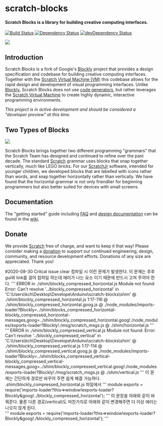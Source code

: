 # scratch-blocks
#### Scratch Blocks is a library for building creative computing interfaces.
[![Build Status](https://travis-ci.org/LLK/scratch-blocks.svg?branch=develop)](https://travis-ci.org/LLK/scratch-blocks)
[![Dependency Status](https://david-dm.org/LLK/scratch-blocks.svg)](https://david-dm.org/LLK/scratch-blocks)
[![devDependency Status](https://david-dm.org/LLK/scratch-blocks/dev-status.svg)](https://david-dm.org/LLK/scratch-blocks#info=devDependencies)

![](https://cloud.githubusercontent.com/assets/747641/15227351/c37c09da-1854-11e6-8dc7-9a298f2b1f01.jpg)

## Introduction
Scratch Blocks is a fork of Google's [Blockly](https://github.com/google/blockly) project that provides a design specification and codebase for building creative computing interfaces. Together with the [Scratch Virtual Machine (VM)](https://github.com/LLK/scratch-vm) this codebase allows for the rapid design and development of visual programming interfaces. Unlike [Blockly](https://github.com/google/blockly), Scratch Blocks does not use [code generators](https://developers.google.com/blockly/guides/configure/web/code-generators), but rather leverages the [Scratch Virtual Machine](https://github.com/LLK/scratch-vm) to create highly dynamic, interactive programming environments.

*This project is in active development and should be considered a "developer preview" at this time.*

## Two Types of Blocks
![](https://cloud.githubusercontent.com/assets/747641/15255731/dad4d028-190b-11e6-9c16-8df7445adc96.png)

Scratch Blocks brings together two different programming "grammars" that the Scratch Team has designed and continued to refine over the past decade. The standard [Scratch](https://scratch.mit.edu) grammar uses blocks that snap together vertically, much like LEGO bricks. For our [ScratchJr](https://scratchjr.org) software, intended for younger children, we developed blocks that are labelled with icons rather than words, and snap together horizontally rather than vertically. We have found that the horizontal grammar is not only friendlier for beginning programmers but also better suited for devices with small screens.

## Documentation
The "getting started" guide including [FAQ](https://scratch.mit.edu/developers#faq) and [design documentation](https://github.com/LLK/scratch-blocks/wiki/Design) can be found in the [wiki](https://github.com/LLK/scratch-blocks/wiki).

## Donate
We provide [Scratch](https://scratch.mit.edu) free of charge, and want to keep it that way! Please consider making a [donation](https://secure.donationpay.org/scratchfoundation/) to support our continued engineering, design, community, and resource development efforts. Donations of any size are appreciated. Thank you!

#2020-08-30 Critcal issue clear 
컴파일 시 이런 문제가 발생한다. 이 문제는 추후 gui와 link를 걸어 컴파일 하는데 에러가 나는 요소 이기 때문에 반드시 고쳐 주어야 한다.
'''
    ERROR in ./shim/blockly_compressed_horizontal.js
    Module not found: Error: Can't resolve '../blockly_compressed_horizontal' in 'C:\Users\kch\Desktop\Develope\Arduino\scratch-blocks\shim'
     @ ./shim/blockly_compressed_horizontal.js 1:17-116
     @ ./shim/blockly_compressed_horizontal.goog.js
     @ ./node_modules/imports-loader?Blockly=../shim/blocks_compressed_horizontal-blockly_compressed_horizontal-messages,goog=../shim/blockly_compressed_horizontal.goog!./node_modules/exports-loader?Blockly!./msg/scratch_msgs.js
     @ ./shim/horizontal.js
'''
'''
    ERROR in ./shim/blockly_compressed_vertical.js
    Module not found: Error: Can't resolve '../blockly_compressed_vertical' in 'C:\Users\kch\Desktop\Develope\Arduino\scratch-blocks\shim'
     @ ./shim/blockly_compressed_vertical.js 1:17-114
     @ ./shim/blockly_compressed_vertical.goog.js
     @ ./node_modules/imports-loader?Blockly=../shim/blocks_compressed_vertical-blockly_compressed_vertical-messages,goog=../shim/blockly_compressed_vertical.goog!./node_modules/exports-loader?Blockly!./msg/scratch_msgs.js
     @ ./shim/vertical.js
'''
이 문제는 간단하게 경로만 바꾸어 주면 쉽게 해결 가능하다. 
.shim/blockly_compressed_horizontal.js 파일에서 
'''
module.exports = require('imports-loader?this=>window!exports-loader?Blockly&goog!../blockly_compressed_horizontal');
'''
이 문장을 아래와 같이 바꿔준다. 물론 다른 경로(vertical)도 마찬가지로 아래와 같이 변경해주면 더 이상 에러는 나오지 않게 된다.  
'''
module.exports = require('imports-loader?this=>window!exports-loader?Blockly&goog!./blockly_compressed_horizontal');
'''
